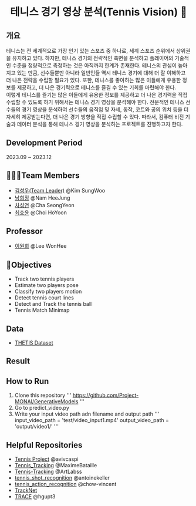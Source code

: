<h1 align='center'>테니스 경기 영상 분석(Tennis Vision) 🎾</h1>

## 개요
테니스는 전 세계적으로 가장 인기 있는 스포츠 중 하나로, 세계 스포츠 순위에서 상위권을 유지하고 있다. 하지만, 테니스 경기의 전략적인 측면을 분석하고 플레이어의 기술적인 수준을 정량적으로 측정하는 것은 아직까지 한계가 존재한다. 테니스의 관심이 높아지고 있는 만큼, 선수들뿐만 아니라 일반인들 역시 테니스 경기에 대해 더 잘 이해하고 더 나은 전략을 수립할 필요가 있다. 또한, 테니스를 좋아하는 많은 이들에게 유용한 정보를 제공하고, 더 나은 경기력으로 테니스를 즐길 수 있는 기회를 마련해야 한다.<br/>
이렇게 테니스를 즐기는 많은 이들에게 유용한 정보를 제공하고 더 나은 경기력을 직접 수립할 수 있도록 하기 위해서는 테니스 경기 영상을 분석해야 한다. 전문적인 테니스 선수들의 경기 영상을 분석하여 선수들의 움직임 및 자세, 동작, 코트와 공의 위치 등을 더 자세히 제공받는다면, 더 나은 경기 방향을 직접 수립할 수 있다. 따라서, 컴퓨터 비전 기술과 데이터 분석을 통해 테니스 경기 영상을 분석하는 프로젝트를 진행하고자 한다.

## Development Period
2023.09 ~ 2023.12

## 🧑‍🤝‍🧑Team Members
<ul>
  <li><a href="https://github.com/ryesw">김성우(Team Leader)</a> @Kim SungWoo</li>
  <li><a href="https://github.com/heejeeong">남희정</a> @Nam HeeJung</li>
  <li><a href="https://github.com/ChaSeongYeon">차성연</a> @Cha SeongYeon</li>
  <li><a href="https://github.com/hoyoonchoi">최호윤</a> @Choi HoYoon</li>
</ul>

## Professor
<ul>
  <li><a href="https://wonhee-lee.github.io/">이원희</a> @Lee WonHee</li>
</ul>

## 📌Objectives
<ul>
  <li>Track two tennis players</li>
  <li>Estimate two players pose</li>
  <li>Classify two players motion</li>
  <li>Detect tennis court lines</li>
  <li>Detect and Track the tennis ball</li>
  <li>Tennis Match Minimap</li>
</ul>

## Data
<ul>
  <li><a href="http://thetis.image.ece.ntua.gr/">THETIS Dataset</a></li>
</ul>

## Result


## How to Run
1. Clone this repository
'''
https://github.com/Project-MONAI/GenerativeModels
'''
3. Go to predict_video.py
4. Write your input video path adn filename and output path
'''
input_video_path = 'test/video_input1.mp4'
output_video_path = 'output/video1/'
'''

## Helpful Repositories
<ul>
  <li><a href="https://github.com/avivcaspi/TennisProject">Tennis Project</a> @avivcaspi</li>
  <li><a href="https://github.com/MaximeBataille/tennis_tracking">Tennis_Tracking</a> @MaximeBataille</li>
  <li><a href="https://github.com/ArtLabss/tennis-tracking">Tennis-Tracking</a> @ArtLabss</li>
  <li><a href="https://github.com/antoinekeller/tennis_shot_recognition">tennis_shot_recognition</a> @antoinekeller</li>
  <li><a href="https://github.com/chow-vincent/tennis_action_recognition">tennis_action_recognition</a> @chow-vincent</li>
  <li><a href="https://nol.cs.nctu.edu.tw:234/open-source/TrackNet/tree/master/Code_Python3">TrackNet</a></li>
  <li><a href="https://github.com/hgupt3/TRACE">TRACE</a> @hgupt3</li>
</ul>
